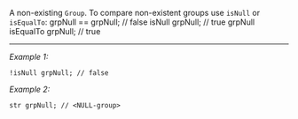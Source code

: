 A non-existing `Group`. To compare non-existent groups use `isNull` or `isEqualTo`:
<sqf>
grpNull == grpNull;			// false
isNull grpNull;				// true
grpNull isEqualTo grpNull;	// true
</sqf>


---
*Example 1:*
```sqf
!isNull grpNull; // false
```

*Example 2:*
```sqf
str grpNull; // <NULL-group>
```